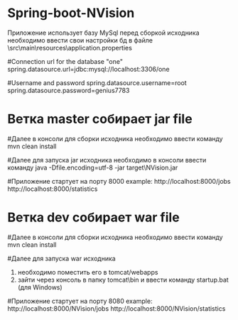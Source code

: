 # Spring-boot-NVision
Приложение использует базу MySql перед сборкой исходника необходимо ввести свои настройки бд в файле \src\main\resources\application.properties

#Connection url for the database "one"
spring.datasource.url=jdbc:mysql://localhost:3306/one

#Username and password
spring.datasource.username=root
spring.datasource.password=genius7783

# Ветка master собирает jar file 
#Далее в консоли для сборки исходника необходимо ввести команду
mvn clean install

#Далее для запуска jar исходника необходимо в консоли ввести команду
java -Dfile.encoding=utf-8 -jar target\NVision.jar

#Приложение стартует на порту 8000
example: 
http://localhost:8000/jobs
http://localhost:8000/statistics

# Ветка dev собирает war file 
#Далее в консоли для сборки исходника необходимо ввести команду
mvn clean install

#Далее для запуска war исходника
 1) необходимо поместить его в tomcat/webapps
 2) зайти через консоль в папку tomcat\bin и ввести команду startup.bat (для Windows)

#Приложение стартует на порту 8080
example: 
http://localhost:8000/NVision/jobs
http://localhost:8000/NVision/statistics
